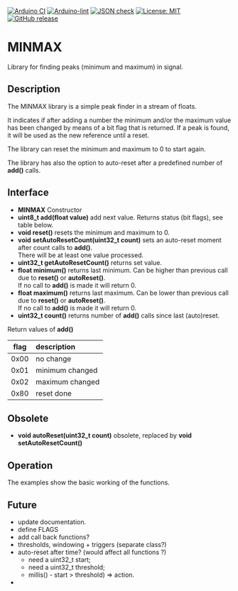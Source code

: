 
[![Arduino CI](https://github.com/RobTillaart/MINMAX/workflows/Arduino%20CI/badge.svg)](https://github.com/marketplace/actions/arduino_ci)
[![Arduino-lint](https://github.com/RobTillaart/MINMAX/actions/workflows/arduino-lint.yml/badge.svg)](https://github.com/RobTillaart/MINMAX/actions/workflows/arduino-lint.yml)
[![JSON check](https://github.com/RobTillaart/MINMAX/actions/workflows/jsoncheck.yml/badge.svg)](https://github.com/RobTillaart/MINMAX/actions/workflows/jsoncheck.yml)
[![License: MIT](https://img.shields.io/badge/license-MIT-green.svg)](https://github.com/RobTillaart/MINMAX/blob/master/LICENSE)
[![GitHub release](https://img.shields.io/github/release/RobTillaart/MINMAX.svg?maxAge=3600)](https://github.com/RobTillaart/MINMAX/releases)


# MINMAX

Library for finding peaks (minimum and maximum) in signal.


## Description

The MINMAX library is a simple peak finder in a stream of floats. 

It indicates if after adding a number the minimum and/or the maximum value has been changed by means of a bit flag that is returned. If a peak is found, it will be used as the new reference until a reset.


The library can reset the minimum and maximum to 0 to start again. 

The library has also the option to auto-reset after a predefined number of **add()** calls.


## Interface

- **MINMAX** Constructor
- **uint8_t add(float value)** add next value. Returns status (bit flags), see table below.
- **void reset()** resets the minimum and maximum to 0.
- **void setAutoResetCount(uint32_t count)** sets an auto-reset moment after count calls to **add()**.  
There will be at least one value processed.
- **uint32_t getAutoResetCount()** returns set value.
- **float minimum()** returns last minimum. Can be higher than previous call due to **reset()** or **autoReset()**.  
If no call to **add()** is made it will return 0.
- **float maximum()** returns last maximum. Can be lower than previous call due to **reset()** or **autoReset()**.   
If no call to **add()** is made it will return 0.
- **uint32_t count()** returns number of **add()** calls since last (auto)reset.


Return values of **add()**

| flag | description     |
|:----:|:----------------|
| 0x00 | no change       |
| 0x01 | minimum changed |
| 0x02 | maximum changed |
| 0x80 | reset done      |


## Obsolete

- **void autoReset(uint32_t count)** obsolete, replaced by **void setAutoResetCount()**


## Operation

The examples show the basic working of the functions.


## Future

- update documentation.
- define FLAGS
- add call back functions?
- thresholds, windowing + triggers  (separate class?)
- auto-reset after time? (would affect all functions  ?)
  - need a uint32_t start;
  - need a uint32_t threshold;
  - millis() - start > threshold) => action.
-

